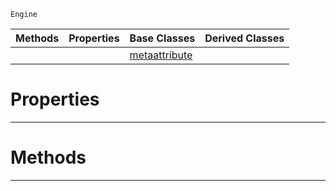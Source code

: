  `Engine`

|Methods|Properties|Base Classes|Derived Classes|
|---|---|---|---|
| | |[metaattribute](https://github.com/PlasmaEngine/PlasmaDocs/tree/master/docs/C%2B%2B/code_reference/class_reference/metaattribute.markdown)| |


 #  Properties


---  
 #  Methods


---  
 

 